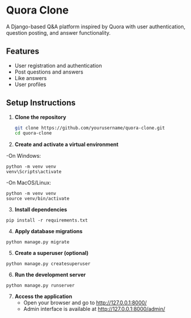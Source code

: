 # Quora Clone

A Django-based Q&A platform inspired by Quora with user authentication, question posting, and answer functionality.

## Features
- User registration and authentication
- Post questions and answers
- Like answers
- User profiles

## Setup Instructions

1. **Clone the repository**
   ```bash
   git clone https://github.com/yourusername/quora-clone.git
   cd quora-clone
2. **Create and activate a virtual environment**
   
-On Windows:
```
python -m venv venv
venv\Scripts\activate
```
-On MacOS/Linux:
```
python -m venv venv
source venv/bin/activate
```
3. **Install dependencies**
```
pip install -r requirements.txt
```
4. **Apply database migrations**
```
python manage.py migrate
```
5. **Create a superuser (optional)**
```
python manage.py createsuperuser
```
6. **Run the development server**
```
python manage.py runserver
```
7. **Access the application**
   * Open your browser and go to http://127.0.0.1:8000/
   * Admin interface is available at http://127.0.0.1:8000/admin/


